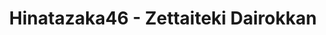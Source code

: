 ---
layout: videojs
title: Hinatazaka46 - Zettaiteki Dairokkan
category: mv
description: >+
    Director: Hamada Asuya
    
    Choreographer: CRE8BOY
    
    Planner: Togawa Keita
    
    Producer: Hashimoto Hiroto (AOI Pro.),
    
    Hiroki Tokumura (Bitstar)
    
    Production: BitStar

    Lyrics: Akimoto Yasushi
    
    Music & Arrangement: SATORI shiraishi

    Translation by @sasori39883522
id: DrDuTJ0MyJ9H
lang: en
subtitles: 日向坂46絶対的第六感.en.vtt
video_url: https://youtu.be/qUZagu-NL_s
thumbnail: https://i.ytimg.com/vi/qUZagu-NL_s/maxresdefault.jpg
upload_date: 2024-08-19
lyrics: >+
    Sixth Sense, Sixth Sense, How did I know?

    Impression, Impression, The moment we met

    A love alert resounds in my chest

    The future is a spontaneous choice

    We will surely... Fall in love


    Oh... Probably right on spot

    Oh... I guess that? Go with it


    Hey, there's no way I can explain it

    Without even knowing who you are

    You introduced yourself half-heartedly

    With a cold "Nice to meet you."

    Can't put a finger on it, 
    my heart is electrified

    A dangerous premonition 
    runs through my whole body

    I can't just pass by, I stop in my tracks

    I want to get closer, 
    but what should I do?


    Wait a second, Lady!

    Saying goodbye here

    Would be too disappointing


    Sixth Sense, Sixth Sense, 
    There's something here

    Got a feeling, Got a feeling, 
    don't you feel it?

    I got a jolt out of you

    You're playing it cool, 
    but I wanna love you

    Realizing it's fate, You wanna love me?

    Oh... Absolute Sixth Sense

    Oh... Please be good to me, Sixth Sense


    It's like I've known you 
    from long ago, or maybe not

    You're like déjà vu

    With a direct pulse to the heart

    I see through everything

    You don't believe it, do you?


    How tonight will turn out

    Care to venture a guess?


    Sixth Sense, Sixth Sense, 
    It's not about reason

    God says, God says, I can hear it

    It's Dreaming, surely Dreaming, 
    a dream come true

    Soon, you'll understand. I wanna hold you

    I'm not lying, You wanna kiss me?

    You wanna kiss me?


    Wait a second, Lady!

    Saying goodbye here

    Would be too disappointing


    Sixth Sense, Sixth Sense, 
    There's something here

    Got a feeling, Got a feeling, 
    Don't you feel it?

    I got a jolt out of you

    You're playing it cool, 
    but I wanna love you

    Realizing it's fate, You wanna love me?

    Oh... Absolute Sixth Sense

    Oh... Please be good to me, Sixth Sense
---